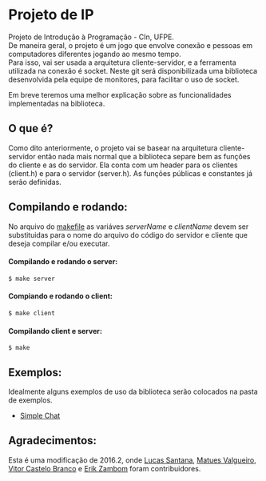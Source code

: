 # Projeto de IP

Projeto de Introdução à Programação - CIn, UFPE.  
De maneira geral, o projeto é um jogo que envolve conexão e pessoas em computadores diferentes jogando ao mesmo tempo.  
Para isso, vai ser usada a arquitetura cliente-servidor, e a ferramenta utilizada na conexão é socket.
Neste git será disponibilizada uma biblioteca desenvolvida pela equipe de monitores, para facilitar o uso de socket.  

Em breve teremos uma melhor explicação sobre as funcionalidades implementadas na biblioteca.

## O que é?

Como dito anteriormente, o projeto vai se basear na arquitetura cliente-servidor então nada mais normal que a biblioteca separe bem as funções do cliente e as do servidor. Ela conta com um header para os clientes (client.h) e para o servidor (server.h). As funções públicas e constantes já serão definidas.


## Compilando e rodando:

No arquivo do [makefile](https://github.com/luucasv/projetoIP/blob/master/makefile) as variáves _serverName_ e _clientName_ devem ser substituidas para o nome do arquivo do código do servidor e cliente que deseja compilar e/ou executar.  
#### Compilando e rodando o server:
	$ make server 
#### Compiando e rodando o client:
	$ make client
#### Compilando client e server:
	$ make


## Exemplos:
Idealmente alguns exemplos de uso da biblioteca serão colocados na pasta de exemplos.
* [Simple Chat](https://github.com/luucasv/projetoIP/blob/master/examples/simpleChatExplanation.md)


## Agradecimentos:
Esta é uma modificação de 2016.2, onde [Lucas Santana](https://github.com/luucasv/), [Matues Valgueiro](https://github.com/Valgueiro), [Vitor Castelo Branco](https://github.com/vtcb) e [Erik Zambom](https://github.com/Zambom) foram contribuidores.